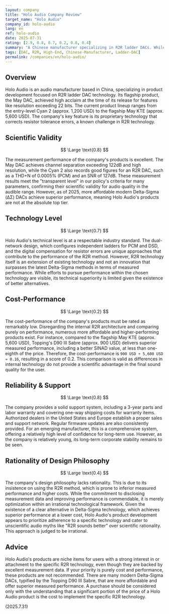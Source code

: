 ```yaml
---
layout: company
title: "Holo Audio Company Review"
target_name: "Holo Audio"
company_id: holo-audio
lang: en
ref: holo-audio
date: 2025-07-31
rating: [2.9, 0.8, 0.7, 0.2, 0.8, 0.4]
summary: "A Chinese manufacturer specializing in R2R ladder DACs. While possessing excellent measurement performance, its cost-performance is remarkably low due to the existence of more affordable and higher-performing Delta-Sigma DACs, raising questions about the rationality of its technological choices."
tags: [DAC, R2R, High-End, Chinese-Manufacturer, Ladder-DAC]
permalink: /companies/en/holo-audio/
---
```


## Overview

Holo Audio is an audio manufacturer based in China, specializing in product development focused on R2R ladder DAC technology. Its flagship product, the May DAC, achieved high acclaim at the time of its release for features like resolution exceeding 22 bits. The current product lineup ranges from the entry-level Cyan 2 (approx. 1,200 USD) to the flagship May KTE (approx. 5,600 USD). The company's key feature is its proprietary technology that corrects resistor tolerance errors, a known challenge in R2R technology.

## Scientific Validity

$$ \Large \text{0.8} $$

The measurement performance of the company's products is excellent. The May DAC achieves channel separation exceeding 122dB and high resolution, while the Cyan 2 also records good figures for an R2R DAC, such as a THD+N of 0.0005% (PCM) and an SNR of 127dB. These measurement results meet the "transparent level" in our policy's criteria for many parameters, confirming their scientific validity for audio quality in the audible range. However, as of 2025, more affordable modern Delta-Sigma (ΔΣ) DACs achieve superior performance, meaning Holo Audio's products are not at the absolute top tier.

## Technology Level

$$ \Large \text{0.7} $$

Holo Audio's technical level is at a respectable industry standard. The dual-network design, which configures independent ladders for PCM and DSD, and the digital compensation for resistor errors are unique approaches that contribute to the performance of the R2R method. However, R2R technology itself is an extension of existing technology and not an innovation that surpasses the latest Delta-Sigma methods in terms of measured performance. While efforts to pursue performance within the chosen technology are visible, its technical superiority is limited given the existence of better alternatives.

## Cost-Performance

$$ \Large \text{0.2} $$

The cost-performance of the company's products must be rated as remarkably low. Disregarding the internal R2R architecture and comparing purely on performance, numerous more affordable and higher-performing products exist. For instance, compared to the flagship May KTE (approx. 5,600 USD), Topping's D90 III Sabre (approx. 900 USD) delivers superior measured performance, including a better SINAD value, at less than one-eighth of the price. Therefore, the cost-performance is `900 USD ÷ 5,600 USD ≈ 0.16`, resulting in a score of 0.2. This comparison is valid as differences in internal technology do not provide a scientific advantage in the final sound quality for the user.

## Reliability & Support

$$ \Large \text{0.8} $$

The company provides a solid support system, including a 3-year parts and labor warranty and covering one-way shipping costs for warranty items. Authorized dealers in the United States and Europe establish a proper sales and support network. Regular firmware updates are also consistently provided. For an emerging manufacturer, this is a comprehensive system, offering a relatively high level of confidence for long-term use. However, as the company is relatively young, its long-term corporate stability remains to be seen.

## Rationality of Design Philosophy

$$ \Large \text{0.4} $$

The company's design philosophy lacks rationality. This is due to its insistence on using the R2R method, which is prone to inferior measured performance and higher costs. While the commitment to disclosing measurement data and improving performance is commendable, it is merely optimization within an irrational technological framework. Given the existence of a clear alternative in Delta-Sigma technology, which achieves superior performance at a lower cost, Holo Audio's product development appears to prioritize adherence to a specific technology and cater to unscientific audio myths like "R2R sounds better" over scientific rationality. This approach is judged to be irrational.

## Advice

Holo Audio's products are niche items for users with a strong interest in or attachment to the specific R2R technology, even though they are backed by excellent measurement data. If your priority is purely cost and performance, these products are not recommended. There are many modern Delta-Sigma DACs, typified by the Topping D90 III Sabre, that are more affordable and offer superior measured performance. A purchase should be considered only with the understanding that a significant portion of the price of a Holo Audio product is the cost to implement the specific R2R technology.

(2025.7.31)
